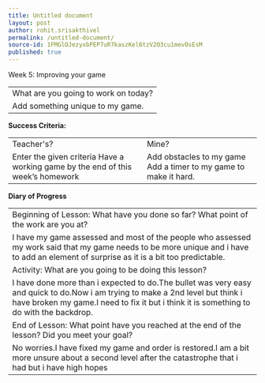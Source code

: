 ```yaml
---
title: Untitled document
layout: post
author: rohit.srisakthivel
permalink: /untitled-document/
source-id: 1FMGlOJezyxbPEP7uR7kaszKel6tzV2O3cu1mevOsEsM
published: true
---
```

Week 5: Improving your game

<table>
  <tr>
    <td>What are you going to work on today?</td>
  </tr>
  <tr>
    <td>Add something unique to my game.</td>
  </tr>
</table>


**Success Criteria:**

<table>
  <tr>
    <td>Teacher's?</td>
    <td>Mine?</td>
  </tr>
  <tr>
    <td>Enter the given criteria
Have a working game by the end of this week’s homework
</td>
    <td>
Add obstacles to my game
Add a timer to my game to make it hard.</td>
  </tr>
</table>


**Diary of Progress**

<table>
  <tr>
    <td>Beginning of Lesson: What have you done so far? What point of the work are you at?</td>
  </tr>
  <tr>
    <td>I have my game assessed and most of the people who assessed my work said that my game needs to be more unique and i have to add an element of surprise as it is a bit too predictable.</td>
  </tr>
  <tr>
    <td>Activity:  What are you going to be doing this lesson? </td>
  </tr>
  <tr>
    <td>I have done more than i expected to do.The bullet was very easy and quick to do.Now i am trying to make a 2nd level but think i have broken my game.I need to fix it but i think it is something to do with the backdrop.</td>
  </tr>
  <tr>
    <td>End of Lesson: What point have you reached at the end of the lesson? Did you meet your goal? </td>
  </tr>
  <tr>
    <td>No worries.I have fixed my game and order is restored.I am a bit more unsure about a second level after the catastrophe that i had but i have high hopes</td>
  </tr>
</table>


